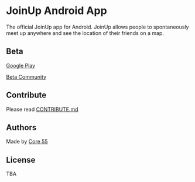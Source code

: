 # JoinUp Android App

The official JoinUp app for Android. JoinUp allows people to spontaneously meet up anywhere and see the location of their friends on a map.

## Beta

[Google Play](https://play.google.com/store/apps/details?id=io.github.core55.joinup)

[Beta Community](https://plus.google.com/communities/102146297063147505085)

## Contribute

Please read [CONTRIBUTE.md](CONTRIBUTE.md)

## Authors

Made by [Core 55](https://core55.github.io/)

## License

TBA
